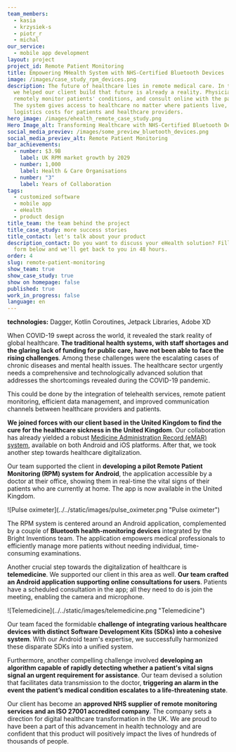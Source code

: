 ```yaml
---
team_members:
  - kasia
  - krzysiek-s
  - piotr_r
  - michal
our_service:
  - mobile app development
layout: project
project_id: Remote Patient Monitoring
title: Empowering MHealth System with NHS-Certified Bluetooth Devices
image: /images/case_study_rpm_devices.png
description: The future of healthcare lies in remote medical care. In the system
  we helped our client build that future is already a reality. Physicians can
  remotely monitor patients' conditions, and consult online with the patients.
  The system gives access to healthcare no matter where patients live, saving
  logistics costs for patients and healthcare providers.
hero_image: /images/ehealth_remote_case_study.png
Hero Image_alt: Transforming Healthcare with NHS-Certified Bluetooth Devices
social_media_previev: /images/some_preview_bluetooth_devices.png
social_media_previev_alt: Remote Patient Monitoring
bar_achievements:
  - number: $3.9B
    label: UK RPM market growth by 2029
  - number: 1,000
    label: Health & Care Organisations
  - number: "3"
    label: Years of Collaboration
tags:
  - customized software
  - mobile app
  - eHealth
  - product design
title_team: the team behind the project
title_case_study: more success stories
title_contact: let's talk about your product
description_contact: Do you want to discuss your eHealth solution? Fill out the
  form below and we'll get back to you in 48 hours.
order: 4
slug: remote-patient-monitoring
show_team: true
show_case_study: true
show on homepage: false
published: true
work_in_progress: false
language: en
---
```

<TitleWithIcon sectionTitle="technologies" titleIcon="/images/skills.svg" titleIconAlt="technologies" />

<Gallery images='[{"src":"/images/android_stack_logo.svg","alt":"Android"},{"src":"/images/kotlin_new_stack_logo.svg","alt":"Kotlin"},{"src":"/images/bluetooth_stack_logo.svg","alt":"Bluetooth"},{"src":"/images/adobexdstack_logo.svg","alt":"AdobeXD"}]' />

**technologies:** Dagger, Kotlin Coroutines, Jetpack Libraries, Adobe XD

<TitleWithIcon sectionTitle="problem: addressing staff shortages and rising health challenges" titleIcon="/images/icon_title_about.svg" titleIconAlt="problem: addressing staff shortages & rising health challenge" />

When COVID-19 swept across the world, it revealed the stark reality of global healthcare. **The traditional health systems, with staff shortages and the glaring lack of funding for public care, have not been able to face the rising challenges**. Among these challenges were the escalating cases of chronic diseases and mental health issues. The healthcare sector urgently needs a comprehensive and technologically advanced solution that addresses the shortcomings revealed during the COVID-19 pandemic.

This could be done by the integration of telehealth services, remote patient monitoring, efficient data management, and improved communication channels between healthcare providers and patients.

<TitleWithIcon sectionTitle="solution: empowering healthcare transformation with remote patient monitoring and telemedicine " titleIcon="/images/icon_title_goal.svg" titleIconAlt="solution: empowering healthcare transformation with remote patient monitoring and telemedicine " />

**We joined forces with our client based in the United Kingdom to find the cure for the healthcare sickness in the United Kingdom**. Our collaboration has already yielded a robust [Medicine Administration Record (eMAR) system](/projects/vCare/), available on both Android and iOS platforms. After that, we took another step towards healthcare digitalization.

Our team supported the client in **developing a pilot Remote Patient Monitoring (RPM) system for Android**, the application accessible by a doctor at their office, showing them in real-time the vital signs of their patients who are currently at home. The app is now available in the United Kingdom.

<div className="image">![Pulse oximeter](../../static/images/pulse_oximeter.png "Pulse oximeter")</div>

The RPM system is centered around an Android application, complemented by a couple of **Bluetooth health-monitoring devices** integrated by the Bright Inventions team. The application empowers medical professionals to efficiently manage more patients without needing individual, time-consuming examinations. 

Another crucial step towards the digitalization of healthcare is **telemedicine**. We supported our client in this area as well. **Our team crafted an Android application supporting online consultations for users**. Patients have a scheduled consultation in the app; all they need to do is join the meeting, enabling the camera and microphone. 

<div className="image">![Telemedicine](../../static/images/telemedicine.png "Telemedicine")</div>

<TitleWithIcon sectionTitle="challenge: integrating Bluetooth devices into a single system" titleIcon="/images/two_flags.svg" titleIconAlt="the challenge" />

Our team faced the formidable **challenge of integrating various healthcare devices with distinct Software Development Kits (SDKs) into a cohesive system**. With our Android team's expertise, we successfully harmonized these disparate SDKs into a unified system. 

Furthermore, another compelling challenge involved **developing an algorithm capable of rapidly detecting whether a patient's vital signs signal an urgent requirement for assistance**. Our team devised a solution that facilitates data transmission to the doctor, **triggering an alarm in the event the patient’s medical condition escalates to a life-threatening state**.

<AnchorLink href='#contactForm' text='let’s talk about your project'/>

<TitleWithIcon sectionTitle="result of the collaboration: unlocking digital health for 1000+ health and care organizations " titleIcon="/images/icon_result_svg.svg" titleIconAlt="result of the collaboration: unlocking digital health for 1000+ health and care organizations " />

Our client has become an **approved NHS supplier of remote monitoring services and an ISO 27001 accredited company**. The company sets a direction for digital healthcare transformation in the UK. We are proud to have been a part of this advancement in health technology and are confident that this product will positively impact the lives of hundreds of thousands of people.